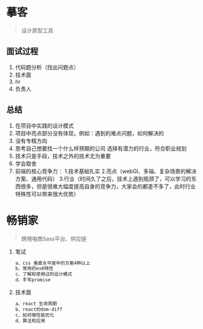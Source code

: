 # 摹客

>设计原型工具

## 面试过程

1. 代码题分析（找出问题点）
2. 技术面
3. hr
4. 负责人

## 总结

1. 在项目中实践的设计模式
2. 项目中亮点部分没有体现，例如：遇到的难点问题，如何解决的
3. 没有专精方向
4. 思考自己想要找一个什么样预期的公司
   选择有潜力的行业，符合职业规划
5. 技术只是手段，技术之外的技术尤为重要
6. 学会取舍
7. 前端的核心竞争力：
   1.技术基础扎实
   2.亮点（webGl、多端、复杂场景的解决方案、通用代码）
   3.行业（时间久了之后，技术上遇到瓶颈了，可以学习的东西很多，但是很难大幅度提高自身的竞争力，大家会的都差不多了，此时行业特殊性可以带来很大优势）

# 畅销家

>跨境电商Sass平台、供应链

1. 笔试

   ```md
   a、css 垂直水平居中的方案4种以上
   b、常用的es6特性
   c、了解和使用过的设计模式
   d、手写promise
   ```

2. 技术面

   ```md
   a、react 生命周期
   b、react的dom-diff
   c、如何做性能优化
   d、算法和应用
   ```
